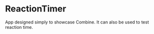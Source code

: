# ReactionTimer
App designed simply to showcase Combine. It can also be used to test reaction time.
